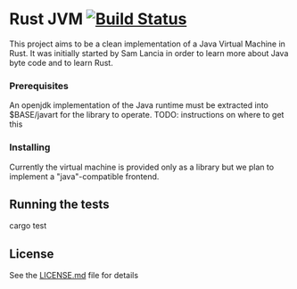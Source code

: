 # Rust JVM [![Build Status](https://travis-ci.org/nerd2/rjvm.svg?branch=master)](https://travis-ci.org/nerd2/rjvm)

This project aims to be a clean implementation of a Java Virtual Machine in Rust. It was initially started by Sam Lancia in order to learn more about Java byte code and to learn Rust.

### Prerequisites

An openjdk implementation of the Java runtime must be extracted into $BASE/javart for the library to operate. TODO: instructions on where to get this

### Installing

Currently the virtual machine is provided only as a library but we plan to implement a "java"-compatible frontend.

## Running the tests

  cargo test

## License

See the [LICENSE.md](LICENSE.md) file for details
